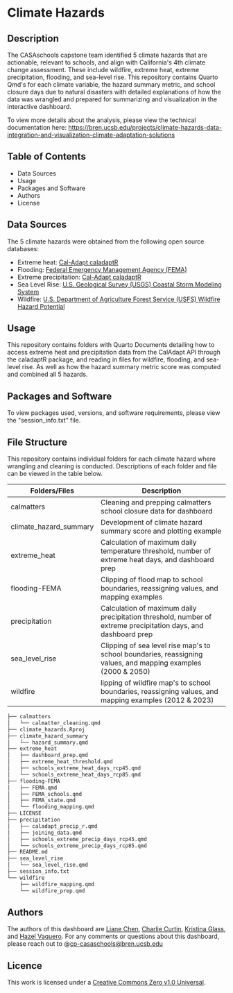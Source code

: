 # Climate Hazards

## Description
The CASAschools capstone team identified 5 climate hazards that are actionable, relevant to schools, and align with California's 4th climate change assessment. These include wildfire, extreme heat, extreme precipitation, flooding, and sea-level rise. This repository contains Quarto Qmd's for each climate variable, the hazard summary metric, and school closure days due to natural disasters with detailed explanations of how the data was wrangled and prepared for summarizing and visualization in the interactive dashboard. 

To view more details about the analysis, please view the technical documentation here: https://bren.ucsb.edu/projects/climate-hazards-data-integration-and-visualization-climate-adaptation-solutions

## Table of Contents
- Data Sources
- Usage
- Packages and Software
- Authors
- License
  
## Data Sources
The 5 climate hazards were obtained from the following open source databases:
- Extreme heat: [Cal-Adapt caladaptR](https://ucanr-igis.github.io/caladaptr/)
- Flooding: [Federal Emergency Management Agency (FEMA)](https://hazards-fema.maps.arcgis.com/apps/webappviewer/index.html?id=8b0adb51996444d4879338b5529aa9cd)
- Extreme precipitation: [Cal-Adapt caladaptR](https://ucanr-igis.github.io/caladaptr/)
- Sea Level Rise: [U.S. Geological Survey (USGS) Coastal Storm Modeling System](https://www.usgs.gov/centers/pcmsc/science/coastal-storm-modeling-system-cosmos)
- Wildfire: [U.S. Department of Agriculture Forest Service (USFS) Wildfire Hazard Potential](https://www.firelab.org/project/wildfire-hazard-potential)


## Usage
This repository contains folders with Quarto Documents detailing how to access extreme heat and precipitation data from the CalAdapt API through the caladaptR package, and reading in files for wildfire, flooding, and sea-level rise. As well as how the hazard summary metric score was computed and combined all 5 hazards.

## Packages and Software
To view packages used, versions, and software requirements, please view the "session_info.txt" file.


## File Structure
This repository contains individual folders for each climate hazard where wrangling and cleaning is conducted. Descriptions of each folder and file can be viewed in the table below.

|Folders/Files|Description|
--------------|-----------|
| calmatters | Cleaning and prepping calmatters school closure data for dashboard |
| climate_hazard_summary| Development of climate hazard summary score and plotting example |
| extreme_heat | Calculation of maximum daily temperature threshold, number of extreme heat days, and dashboard prep |
| flooding-FEMA | Clipping of flood map to school boundaries, reassigning values, and mapping examples|
| precipitation | Calculation of maximum daily precipitation threshold, number of extreme precipitation days, and dashboard prep|
| sea_level_rise | Clipping of sea level rise map's to school boundaries, reassigning values, and mapping examples (2000 & 2050)|
| wildfire | lipping of wildfire map's to school boundaries, reassigning values, and mapping examples (2012 & 2023)|

```bash
├── calmatters
│   └── calmatter_cleaning.qmd
├── climate_hazards.Rproj
├── climate_hazard_summary
│   └── hazard_summary.qmd
├── extreme_heat
│   ├── dashboard_prep.qmd
│   ├── extreme_heat_threshold.qmd
│   ├── schools_extreme_heat_days_rcp45.qmd
│   └── schools_extreme_heat_days_rcp85.qmd
├── flooding-FEMA
│   ├── FEMA.qmd
│   ├── FEMA_schools.qmd
│   ├── FEMA_state.qmd
│   └── flooding_mapping.qmd
├── LICENSE
├── precipitation
│   ├── caladapt_precip_r.qmd
│   ├── joining_data.qmd
│   ├── schools_extreme_precip_days_rcp45.qmd
│   └── schools_extreme_precip_days_rcp85.qmd
├── README.md
├── sea_level_rise
│   └── sea_level_rise.qmd
├── session_info.txt
└── wildfire
    ├── wildfire_mapping.qmd
    └── wildfire_prep.qmd
```

 
## Authors 
The authors of this dashboard are [Liane Chen](https://github.com/lchenhub), [Charlie Curtin](https://github.com/charliecurtin1), [Kristina Glass](https://github.com/kristinaglass), and [Hazel Vaquero](https://github.com/hazelvaq). For any comments or questions about this dashboard, please reach out to @cp-casaschools@bren.ucsb.edu

## Licence
This work is licensed under a [Creative Commons Zero v1.0 Universal](https://creativecommons.org/publicdomain/zero/1.0/deed.en).

